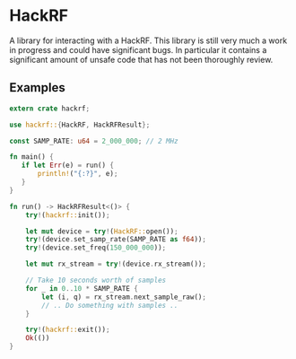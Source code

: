HackRF
====

A library for interacting with a HackRF. This library is still very much a work in progress and
could have significant bugs. In particular it contains a significant amount of unsafe code that
has not been thoroughly review.

## Examples

```rust
extern crate hackrf;

use hackrf::{HackRF, HackRFResult};

const SAMP_RATE: u64 = 2_000_000; // 2 MHz

fn main() {
   if let Err(e) = run() {
       println!("{:?}", e);
   }
}

fn run() -> HackRFResult<()> {
    try!(hackrf::init());

    let mut device = try!(HackRF::open());
    try!(device.set_samp_rate(SAMP_RATE as f64));
    try!(device.set_freq(150_000_000));

    let mut rx_stream = try!(device.rx_stream());

    // Take 10 seconds worth of samples
    for _ in 0..10 * SAMP_RATE {
        let (i, q) = rx_stream.next_sample_raw();
        // .. Do something with samples ..
    }

    try!(hackrf::exit());
    Ok(())
}
```
